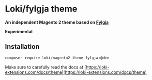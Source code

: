 # Loki/fylgja theme
**An independent Magento 2 theme based on [Fylgja](https://fylgja.dev/)**

**Experimental**

## Installation
```bash
composer require loki/magento2-theme-fylgja:@dev
```

Make sure to carefully read the docs at [https://loki-extensions.com/docs/theme](https://loki-extensions.com/docs/theme)
